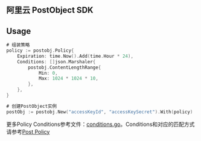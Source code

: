 ## 阿里云 PostObject SDK

## Usage

```go
# 组装策略
policy := postobj.Policy{
    Expiration: time.Now().Add(time.Hour * 24),
    Conditions: []json.Marshaler{
        postobj.ContentLengthRange{
            Min: 0,
            Max: 1024 * 1024 * 10,
        },
    },
}

# 创建PostObject实例
postObj := postobj.New("accessKeyId", "accessKeySecret").With(policy)
```
更多Policy Conditions参考文件：[conditions.go](conditions.go)。Conditions和对应的匹配方式请参考[Post Policy](https://help.aliyun.com/document_detail/31988.html#section-d5z-1ww-wdb)